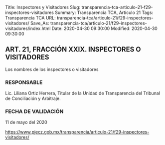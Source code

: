 Title: Inspectores y Visitadores
Slug: transparencia-tca-articulo-21-f29-inspectores-visitadores
Summary: Transparencia TCA, Artículo 21
Tags: Transparencia TCA
URL: transparencia-tca/articulo-21/f29-inspectores-visitadores/
Save_As: transparencia-tca/articulo-21/f29-inspectores-visitadores/index.html
Date: 2020-04-30 09:30:00
Modified: 2020-04-30 09:30:00


## ART. 21, FRACCIÓN XXIX. INSPECTORES O VISITADORES


Los nombres de los inspectores o visitadores


### RESPONSABLE

Lic. Liliana Ortiz Herrera, Titular de la Unidad de Transparencia del Tribunal de Conciliación y Arbitraje.


### FECHA DE VALIDACIÓN

11 de mayo del 2020



https://www.pjecz.gob.mx/transparencia/articulo-21/f29-inspectores-visitadores/



